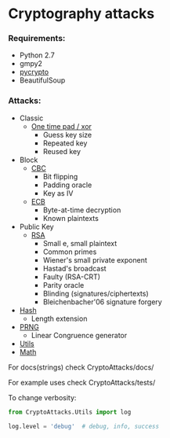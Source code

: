 # Cryptography attacks

### Requirements:
* Python 2.7
* gmpy2
* [pycrypto](https://pypi.python.org/pypi/pycrypto)
* BeautifulSoup

### Attacks:
* Classic
	+ [One time pad / xor](CryptoAttacks/docs/Classic/one_time_pad.md)
		+ Guess key size
		+ Repeated key
		+ Reused key
* Block
	+ [CBC](CryptoAttacks/docs/Block/cbc.md)
		+ Bit flipping
		+ Padding oracle
		* Key as IV
	+ [ECB](CryptoAttacks/docs/Block/ecb.md)
		+ Byte-at-time decryption
		+ Known plaintexts
* Public Key
	+ [RSA](CryptoAttacks/docs/PublicKey/rsa.md)
	    * Small e, small plaintext
		+ Common primes
		+ Wiener's small private exponent
		+ Hastad's broadcast
		+ Faulty (RSA-CRT)
		+ Parity oracle
		* Blinding (signatures/ciphertexts)
		* Bleichenbacher'06 signature forgery
* [Hash](CryptoAttacks/docs/Hash.md)
    * Length extension
* [PRNG](CryptoAttacks/docs/PRNG.md)
	* Linear Congruence generator
* [Utils](CryptoAttacks/docs/Utils.md)
* [Math](CryptoAttacks/docs/Math.md)

For docs(strings) check CryptoAttacks/docs/

For example uses check CryptoAttacks/tests/

To change verbosity:
```python
from CryptoAttacks.Utils import log

log.level = 'debug'  # debug, info, success
```
